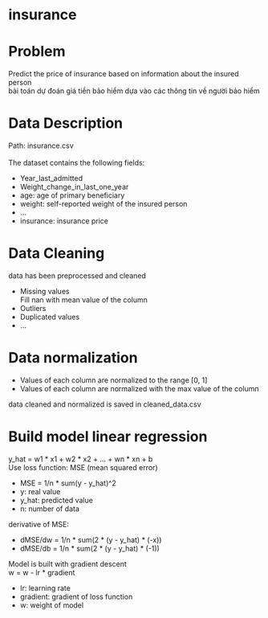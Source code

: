 # insurance
# Problem
Predict the price of insurance based on information about the insured person <br>
bài toán dự đoán giá tiền bảo hiểm dựa vào các thông tin về người bảo hiểm

# Data Description
Path: insurance.csv
<br><br>
The dataset contains the following fields:
- Year_last_admitted
- Weight_change_in_last_one_year
- age: age of primary beneficiary
- weight: self-reported weight of the insured person
- ...
- insurance: insurance price

# Data Cleaning

data has been preprocessed and cleaned

- Missing values <br>
Fill nan with mean value of the column <br>
- Outliers
-  Duplicated values
- ...

# Data normalization

- Values of each column are normalized to the range [0, 1] <br>
- Values of each column are normalized with the max value of the column

data cleaned and normalized is saved in cleaned_data.csv

# Build model linear regression

y_hat = w1 * x1 + w2 * x2 + ... + wn * xn + b <br>
Use loss function: MSE (mean squared error) <br>
- MSE = 1/n * sum(y - y_hat)^2 <br>
- y: real value <br>
- y_hat: predicted value <br>
- n: number of data <br>

derivative of MSE: <br>
- dMSE/dw = 1/n * sum(2 * (y - y_hat) * (-x)) <br>
- dMSE/db = 1/n * sum(2 * (y - y_hat) * (-1)) <br>

Model is built with gradient descent <br>
w = w - lr * gradient <br>
- lr: learning rate <br>
- gradient: gradient of loss function
- w: weight of model